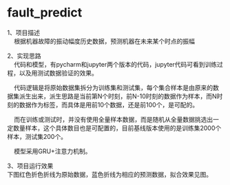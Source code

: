 # fault_predict
1、项目描述 <br>
&nbsp;&nbsp;&nbsp;&nbsp;根据机器故障的振动幅度历史数据，预测机器在未来某个时点的振幅

2、实现思路 <br>
&nbsp;&nbsp;&nbsp;&nbsp;代码和模型，有pycharm和jupyter两个版本的代码，jupyter代码可看到训练过程，以及用测试数据验证的效果。

&nbsp;&nbsp;&nbsp;&nbsp;代码逻辑是将原始数据集拆分为训练集和测试集，每个集合样本是由原来的数据集派生出来，派生思路是当前第N个时刻，前N-10时刻的数据作为样本，而N时刻的数据作为标签，而具体是用前10个数据，还是前100个，是可配的。

&nbsp;&nbsp;&nbsp;&nbsp;而在训练或测试时，并没有使用全量样本数据，而是随机从全量数据挑选出一定数量样本，这个具体数目也是可配置的，目前基线版本使用的是训练集2000个样本，测试集200个。

&nbsp;&nbsp;&nbsp;&nbsp;模型采用GRU+注意力机制。

3、项目运行效果 <br>
下图红色折色折线为原始数据，蓝色折线为相应的预测数据，拟合效果见图。




